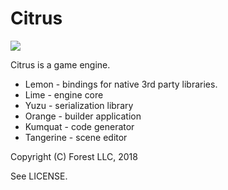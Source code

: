# Citrus

![](Orange/Logo.png)

Citrus is a game engine.

- Lemon - bindings for native 3rd party libraries.
- Lime - engine core
- Yuzu - serialization library
- Orange - builder application
- Kumquat - code generator
- Tangerine - scene editor

Copyright (C) Forest LLC, 2018

See LICENSE.

